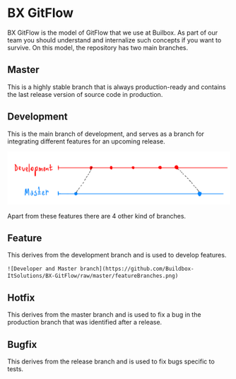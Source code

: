 
# BX GitFlow

BX GitFlow is the model of GitFlow that we use at Builbox. As part of our team you should understand and internalize such concepts if you want to survive.
On this model, the repository has two main branches.

## Master
  This is a highly stable branch that is always production-ready and contains the last release version of source code in production.

## Development
  This is the main branch of development, and serves as a branch for integrating different features for an upcoming release.

  ![Developer and Master branch](https://github.com/Buildbox-ItSolutions/BX-GitFlow/raw/master/dev%26master.PNG)

Apart from these features there are 4 other kind of branches.

## Feature
  This derives from the development branch and is used to develop features.

    ![Developer and Master branch](https://github.com/Buildbox-ItSolutions/BX-GitFlow/raw/master/featureBranches.png)


## Hotfix
  This derives from the master branch and is used to fix a bug in the production branch that was identified after a release.

## Bugfix
  This derives from the release branch and is used to fix bugs specific to tests.
